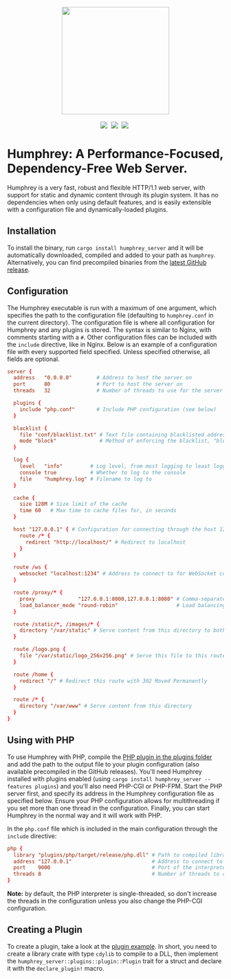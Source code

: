 <p align="center">
  <img src="https://raw.githubusercontent.com/w-henderson/Humphrey/master/assets/logo.png" width=250><br><br>
  <img src="https://img.shields.io/badge/language-rust-b07858?style=for-the-badge&logo=rust" style="margin-right:5px">
  <img src="https://img.shields.io/github/workflow/status/w-henderson/Humphrey/CI?style=for-the-badge" style="margin-right:5px">
  <img src="https://img.shields.io/crates/v/humphrey-server?style=for-the-badge" style="margin-right:5px">
</p>

# Humphrey: A Performance-Focused, Dependency-Free Web Server.
Humphrey is a very fast, robust and flexible HTTP/1.1 web server, with support for static and dynamic content through its plugin system. It has no dependencies when only using default features, and is easily extensible with a configuration file and dynamically-loaded plugins.

## Installation
To install the binary, run `cargo install humphrey_server` and it will be automatically downloaded, compiled and added to your path as `humphrey`. Alternatively, you can find precompiled binaries from the [latest GitHub release](https://github.com/w-henderson/Humphrey/releases).

## Configuration
The Humphrey executable is run with a maximum of one argument, which specifies the path to the configuration file (defaulting to `humphrey.conf` in the current directory). The configuration file is where all configuration for Humphrey and any plugins is stored. The syntax is similar to Nginx, with comments starting with a `#`. Other configuration files can be included with the `include` directive, like in Nginx. Below is an example of a configuration file with every supported field specified. Unless specified otherwise, all fields are optional.

```conf
server {
  address   "0.0.0.0"        # Address to host the server on
  port      80               # Port to host the server on
  threads   32               # Number of threads to use for the server

  plugins {
    include "php.conf"       # Include PHP configuration (see below)
  }

  blacklist {
    file "conf/blacklist.txt" # Text file containing blacklisted addresses, one per line
    mode "block"              # Method of enforcing the blacklist, "block" or "forbidden" (which returns 403 Forbidden)
  }

  log {
    level   "info"         # Log level, from most logging to least logging: "debug", "info", "warn", "error"
    console true           # Whether to log to the console
    file    "humphrey.log" # Filename to log to
  }

  cache {
    size 128M # Size limit of the cache
    time 60   # Max time to cache files for, in seconds
  }

  host "127.0.0.1" { # Configuration for connecting through the host 127.0.0.1
    route /* {
      redirect "http://localhost/" # Redirect to localhost
    }
  }

  route /ws {
    websocket "localhost:1234" # Address to connect to for WebSocket connections
  }

  route /proxy/* {
    proxy              "127.0.0.1:8000,127.0.0.1:8080" # Comma-separated proxy targets
    load_balancer_mode "round-robin"                   # Load balancing mode, either "round-robin" or "random"
  }

  route /static/*, /images/* {
    directory "/var/static" # Serve content from this directory to both paths
  }

  route /logo.png {
    file "/var/static/logo_256x256.png" # Serve this file to this route
  }

  route /home {
    redirect "/" # Redirect this route with 302 Moved Permanently
  }

  route /* {
    directory "/var/www" # Serve content from this directory
  }
}
```

## Using with PHP
To use Humphrey with PHP, compile the [PHP plugin in the plugins folder](https://github.com/w-henderson/Humphrey/tree/master/plugins/php) and add the path to the output file to your plugin configuration (also available precompiled in the GitHub releases). You'll need Humphrey installed with plugins enabled (using `cargo install humphrey_server --features plugins`) and you'll also need PHP-CGI or PHP-FPM. Start the PHP server first, and specify its address in the Humphrey configuration file as specified below. Ensure your PHP configuration allows for multithreading if you set more than one thread in the configuration. Finally, you can start Humphrey in the normal way and it will work with PHP.

In the `php.conf` file which is included in the main configuration through the `include` directive:
```conf
php {
  library "plugins/php/target/release/php.dll" # Path to compiled library, `.dll` on Windows and `.so` on Linux
  address "127.0.0.1"                          # Address to connect to the PHP-CGI interpreter
  port    9000                                 # Port of the interpreter
  threads 8                                    # Number of threads to connect to the interpreter with
}
```

**Note:** by default, the PHP interpreter is single-threaded, so don't increase the threads in the configuration unless you also change the PHP-CGI configuration.

## Creating a Plugin
To create a plugin, take a look at the [plugin example](https://github.com/w-henderson/Humphrey/tree/master/examples/plugin). In short, you need to create a library crate with type `cdylib` to compile to a DLL, then implement the `humphrey_server::plugins::plugin::Plugin` trait for a struct and declare it with the `declare_plugin!` macro.